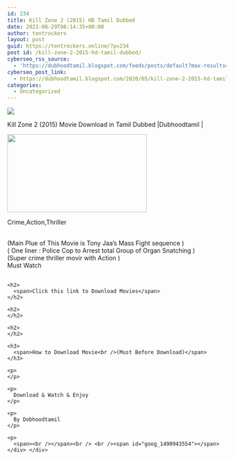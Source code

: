```yaml
---
id: 234
title: Kill Zone 2 (2015) HD Tamil Dubbed
date: 2021-08-29T06:14:35+00:00
author: tentrockers
layout: post
guid: https://tentrockers.online/?p=234
post id: /kill-zone-2-2015-hd-tamil-dubbed/
cyberseo_rss_source:
  - 'https://dubhoodtamil.blogspot.com/feeds/posts/default?max-results=150&start-index=301'
cyberseo_post_link:
  - https://dubhoodtamil.blogspot.com/2020/05/kill-zone-2-2015-hd-tamil-dubbed.html
categories:
  - Uncategorized
---
```

<div class="media_block">
  <img src="https://1.bp.blogspot.com/-jemh6MhDyRU/XqwW2_oITEI/AAAAAAAAA-E/Xrt6XaZ_BjsxD4nXyKSynawkUM_dh6l0QCNcBGAsYHQ/s72-c/images%2B%252821%2529.jpeg" class="media_thumbnail" />
</div>

<div dir="ltr" trbidi="on" readability="8.8539325842697">
  <p>
    Kill Zone 2 (2015) Movie Download in Tamil Dubbed |Dubhoodtamil |&nbsp;
  </p>
  
  <div class="separator">
    <a href="https://1.bp.blogspot.com/-jemh6MhDyRU/XqwW2_oITEI/AAAAAAAAA-E/Xrt6XaZ_BjsxD4nXyKSynawkUM_dh6l0QCNcBGAsYHQ/s1600/images%2B%252821%2529.jpeg" imageanchor="1"><img loading="lazy" border="0" data-original-height="415" data-original-width="739" height="179" src="https://1.bp.blogspot.com/-jemh6MhDyRU/XqwW2_oITEI/AAAAAAAAA-E/Xrt6XaZ_BjsxD4nXyKSynawkUM_dh6l0QCNcBGAsYHQ/s320/images%2B%252821%2529.jpeg" width="320" /></a>
  </div>
  
  <p>
    <span>Crime,Action,Thriller</span>
  </p>
  
  <p>
    <br />(Main Plue of This Movie is Tony Jaa&#8217;s Mass Fight sequence )<br />( One liner : Police Cop to Arrest total Group of Organ Snatching )<br />(Super crime thriller movir with Action )<br />Must Watch
  </p>
  
  <div>
    <h2>
    </h2>
    
    <h2>
      <span>Click this link to Download Movies</span>
    </h2>
    
    <h2>
    </h2>
    
    <h2>
    </h2>
    
    <h3>
      <span>How to Download Movie<br />(Must Before Download)</span>
    </h3>
    
    <p>
    </p>
    
    <p>
      Download & Watch & Enjoy
    </p>
    
    <p>
      By Dobhoodtamil
    </p>
    
    <p>
      <span><br /></span><br /> <br /><span id="goog_1490943554"></span></div> </div>